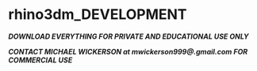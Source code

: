 # rhino3dm_DEVELOPMENT

***DOWNLOAD EVERYTHING FOR PRIVATE AND EDUCATIONAL USE ONLY***

***CONTACT MICHAEL WICKERSON at mwickerson999@.gmail.com FOR COMMERCIAL USE***
